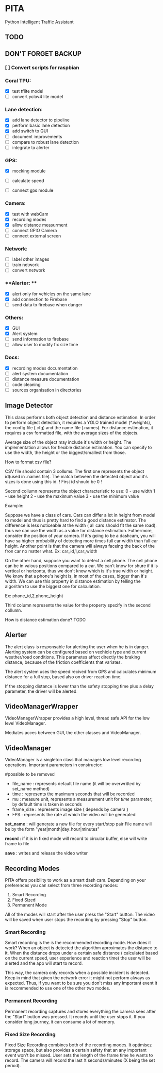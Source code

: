 # PITA
Python Intelligent Traffic Assistant

## TODO

## **DON'T FORGET BACKUP**

### [ ] Convert scripts for raspbian

### **Coral TPU:**
 - [x] test tflite model
 - [ ] convert yolov4 lite model

### **Lane detection:**
- [x] add lane detector to pipeline
- [x] perform basic lane detection
- [x] add switch to GUI 
- [ ] document improvements
- [ ] compare to robust lane detection
- [ ] integrate to alerter

### **GPS:**
* [x] mocking module
* [ ] calculate speed
* [ ] connect gps module


### **Camera:**
- [x] test with webCam
- [x] recording modes
- [x] allow distance measurment
- [ ] connect GPIO Camera
- [ ] connect external screen

### **Network:**
- [ ] label other images
- [ ] train network
- [ ] convert network

### **Alerter: **
- [x] alert only for vehicles on the same 
lane
- [x] add connection to Firebase
- [ ] send data to firebase when danger

### **Others:**
- [x] GUI
- [x] Alert system
- [ ] send information to firebase
- [ ] allow user to modify fix size time

### **Docs:**
- [x] recording modes documentation
- [ ] alert system documentation
- [ ] distance measure documentation
- [ ] code cleaning
- [ ] sources organisation in directories

## Image Detector

This class performs both object detection and distance estimation.
In order to perform object detection, it requires a YOLO trained model (*.weights),
the config file (.cfg) and the name file (.names).
For distance estimation, it requires a csv formatted file, with the average sizes of the objects.

Average size of the object may include it's width or height.
The implementation allows for flexible distance estimation. 
You can specify to use the width, the height or the biggest/smallest from those.

How to format csv file?

CSV file should contain 3 collums.
The first one represents the object id(used in .names file). 
The match between the detected object and it's sizes is done using this id.
! First id should be 0 !

Second collumn represents the object characteristic to use:
0 - use width
1 - use height
2 - use the maximum value 
3 - use the minimum value 

Example:

Suppose we have a class of cars.
Cars can differ a lot in height from model to model and thus is pretty hard to find
a good distance estimator.
The difference is less noticeable at the width ( all cars should fit the same road), thus 
we can use the width as a value for distance estimation.
Futhermore, consider the position of your camera. If it's going to be 
a dashcam, you will have sa higher probability of detecting more times full car width than 
full car height.
Another point is that the camera will always faceing the back of the fron car no matter what.
Ex: car_id,1,car_width

On the other hand, suppose you want to detect a cell phone.
The cell phone can be in vaious positions compared to a car.
We can't know for shure if it is vertical or horizonta, thus we don't know which is it's true width or height.
We know that a phone's height is, in most of the cases, bigger than it's width. We can use this property in distance
estimation by telling the algorithm to use the biggest one for calculation. 

Ex: phone_id,2,phone_height

Third column represents the value for the property specify in the second collumn.

How is distance estimation done?
TODO


## Alerter

The alert class is responsable for alerting the user when he is in danger.
Alerting system can be configured based on vechicle type and current weather/road conditions.
This parametes affect directly the braking distance, because of the friction coefficients that variates.

The alert system uses the speed recived from GPS and calculates minimum distance for a full stop, based also on 
driver reaction time. 

If the stopping distance is lower than the safety stopping time plus a delay parameter, the driver will be alerted.

## VideoManagerWrapper

VideoManagerWrapper provides a high level, thread safe API for the low level VideoManager.

Mediates acces between GUI, the other classes and VideoManager.

## VideoManager

VideoManager is a singleton class that manages low level recording operations.
Important parameters in constructor:

#possible to be removed
* file_name :  represents default file name (it will be overwritted by set_name method)
* time : represents the maximum seconds that will be recorded 
* mu : measure unit, represents a measurement unit for *time* parameter; by default time is taken in seconds
* frame_size : represents image size ( depends by camera )
* FPS : represents the rate at which the video will be generated

**set_name** : will generate a new file for every start/stop pair
                File name will be by the form "year|month|day_hour|minutes"

**record** : if it is in fixed mode will record to circular buffer, else will write frame to file

**save** : writes and release the video writer


## Recording Modes

PITA offers posibility to work as a smart dash cam.
Depending on your preferences you can select from three recording modes:

1. Smart Recording
2. Fixed Sized
3. Permanent Mode

All of the modes will start after the user press the "Start" button.
The video will be saved when user stops the recording by pressing "Stop"
button.

### Smart Recording

Smart recording is the is the recommended recording mode. 
How does it work? 
When an object is detected the algorithm aproximates the distance to it.
When the distance drops under a certain safe distance ( calculated based on the current speed, user experience and reaction time)  the user will be alerted and the app will start to record.

This way, the camera only records when a possible incident is detected.
Keep in mind that given the network error it might not perform always as expected.
Thus, if you want to be sure you don't miss any important event it is recommended to use
one of the other two modes.

### Permanent Recording

Permanent recording captures and stores everything the camera sees after the "Start" button was pressed. It records until the user stops it.
If you consider long journey, it can consume a lot of memory.

### Fixed Size Recording

Fixed Size Recording combines both of the recording modes.
It optimisez storage space, but also provides a certain safety that an any
important event won't be missed.
User sets the length of the frame time he wants to record.
The camera will record the last X seconds/minutes (X being the set period).




